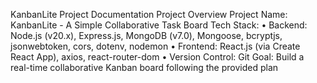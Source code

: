 KanbanLite Project Documentation
Project Overview
Project Name: KanbanLite - A Simple Collaborative Task Board Tech Stack:
•	Backend: Node.js (v20.x), Express.js, MongoDB (v7.0), Mongoose, bcryptjs, jsonwebtoken, cors, dotenv, nodemon
•	Frontend: React.js (via Create React App), axios, react-router-dom
•	Version Control: Git
Goal: Build a real-time collaborative Kanban board following the provided plan 

